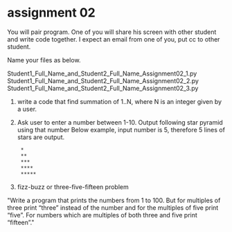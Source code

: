 # assignment 02

You will pair program.
One of you will share his screen with other student and write code together.
I expect an email from one of you, put cc to other student.

Name your files as below.

Student1_Full_Name_and_Student2_Full_Name_Assignment02_1.py
Student1_Full_Name_and_Student2_Full_Name_Assignment02_2.py
Student1_Full_Name_and_Student2_Full_Name_Assignment02_3.py


1. write a code that find summation of 1..N, where N is an integer given by a user.


2. Ask user to enter a number between 1-10.
Output following star pyramid using that number
Below example, input number is 5, therefore 5 lines of stars are output.

		*
		**
		***
		****
		***** 


3. fizz-buzz or three-five-fifteen problem

"Write a program that prints the numbers from 1 to 100. 
But for multiples of three print “three” instead of the number and for the multiples of five print “five”. 
For numbers which are multiples of both three and five print “fifteen”."


